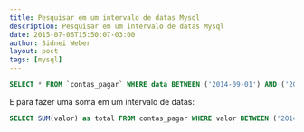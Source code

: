 ```yaml
---
title: Pesquisar em um intervalo de datas Mysql
description: Pesquisar em um intervalo de datas Mysql
date: 2015-07-06T15:50:07-03:00
author: Sidnei Weber
layout: post
tags: [mysql]
---
```


```sql
SELECT * FROM `contas_pagar` WHERE data BETWEEN ('2014-09-01') AND ('2014-09-31');
```

E para fazer uma soma em um intervalo de datas:

```sql
SELECT SUM(valor) as total FROM contas_pagar WHERE valor BETWEEN ('2014-09-01') AND ('2014-09-31');
```